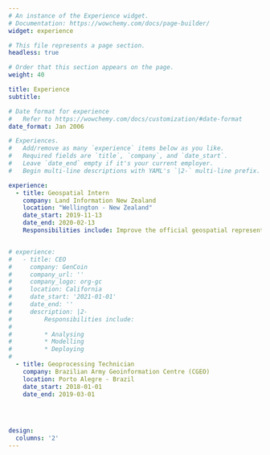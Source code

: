```yaml
---
# An instance of the Experience widget.
# Documentation: https://wowchemy.com/docs/page-builder/
widget: experience

# This file represents a page section.
headless: true

# Order that this section appears on the page.
weight: 40

title: Experience
subtitle:

# Date format for experience
#   Refer to https://wowchemy.com/docs/customization/#date-format
date_format: Jan 2006

# Experiences.
#   Add/remove as many `experience` items below as you like.
#   Required fields are `title`, `company`, and `date_start`.
#   Leave `date_end` empty if it's your current employer.
#   Begin multi-line descriptions with YAML's `|2-` multi-line prefix.

experience:
  - title: Geospatial Intern
    company: Land Information New Zealand
    location: "Wellington - New Zealand"
    date_start: 2019-11-13
    date_end: 2020-02-13
    Responsibilities include: Improve the official geospatial representation of New Zealand coastline for resilience and climate change purpose.


# experience:
#   - title: CEO
#     company: GenCoin
#     company_url: ''
#     company_logo: org-gc
#     location: California
#     date_start: '2021-01-01'
#     date_end: ''
#     description: |2-
#         Responsibilities include:
#         
#         * Analysing
#         * Modelling
#         * Deploying
#         
  - title: Geoprocessing Technician
    company: Brazilian Army Geoinformation Centre (CGEO)
    location: Porto Alegre - Brazil
    date_start: 2018-01-01
    date_end: 2019-03-01

    
    

design:
  columns: '2'
---
```

